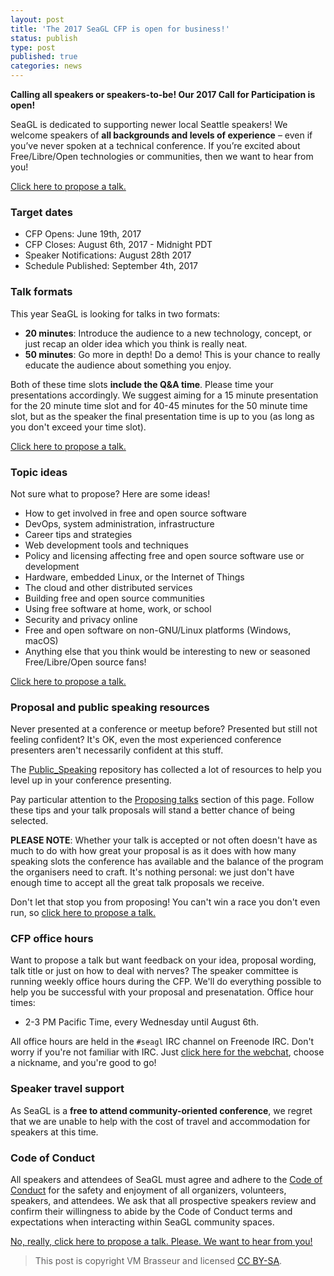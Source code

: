 ```yaml
---
layout: post
title: 'The 2017 SeaGL CFP is open for business!'
status: publish
type: post
published: true
categories: news
---
```


**Calling all speakers or speakers-to-be! Our 2017 Call for Participation is open!**

SeaGL is dedicated to supporting newer local Seattle speakers! We welcome speakers of **all backgrounds and levels of experience** – even if you’ve never spoken at a technical conference. If you’re excited about Free/Libre/Open technologies or communities, then we want to hear from you!

[Click here to propose a talk.](https://osem.seagl.org/conferences/seagl2017/program/proposals)

### Target dates

* CFP Opens: June 19th, 2017
* CFP Closes: August 6th, 2017 - Midnight PDT
* Speaker Notifications: August 28th 2017
* Schedule Published: September 4th, 2017

### Talk formats

This year SeaGL is looking for talks in two formats:

* **20 minutes**: Introduce the audience to a new technology, concept, or just recap an older idea which you think is really neat.
* **50 minutes**: Go more in depth! Do a demo! This is your chance to really educate the audience about something you enjoy.

Both of these time slots **include the Q&A time**. Please time your presentations accordingly. We suggest aiming for a 15 minute presentation for the 20 minute time slot and for 40-45 minutes for the 50 minute time slot, but as the speaker the final presentation time is up to you (as long as you don't exceed your time slot).

[Click here to propose a talk.](https://osem.seagl.org/conferences/seagl2017/program/proposals)

### Topic ideas

Not sure what to propose? Here are some ideas!

* How to get involved in free and open source software
* DevOps, system administration, infrastructure
* Career tips and strategies
* Web development tools and techniques
* Policy and licensing affecting free and open source software use or development
* Hardware, embedded Linux, or the Internet of Things
* The cloud and other distributed services
* Building free and open source communities
* Using free software at home, work, or school
* Security and privacy online
* Free and open software on non-GNU/Linux platforms (Windows, macOS)
* Anything else that you think would be interesting to new or seasoned Free/Libre/Open source fans!

[Click here to propose a talk.](https://osem.seagl.org/conferences/seagl2017/program/proposals)

### Proposal and public speaking resources

Never presented at a conference or meetup before? Presented but still not feeling confident? It's OK, even the most experienced conference presenters aren't necessarily confident at this stuff.

The [Public_Speaking](https://github.com/vmbrasseur/Public_Speaking) repository has collected a lot of resources to help you level up in your conference presenting.

Pay particular attention to the [Proposing talks](https://github.com/vmbrasseur/Public_Speaking#proposing-talks) section of this page. Follow these tips and your talk proposals will stand a better chance of being selected.

**PLEASE NOTE**: Whether your talk is accepted or not often doesn't have as much to do with how great your proposal is as it does with how many speaking slots the conference has available and the balance of the program the organisers need to craft. It's nothing personal: we just don't have enough time to accept all the great talk proposals we receive.

Don't let that stop you from proposing! You can't win a race you don't even run, so [click here to propose a talk.](https://osem.seagl.org/conferences/seagl2017/program/proposals)

### CFP office hours

Want to propose a talk but want feedback on your idea, proposal wording, talk title or just on how to deal with nerves? The speaker committee is running weekly office hours during the CFP. We'll do everything possible to help you be successful with your proposal and presenatation. Office hour times: 

* 2-3 PM Pacific Time, every Wednesday until August 6th.

All office hours are held in the `#seagl` IRC channel on Freenode IRC. Don't worry if you're not familiar with IRC. Just [click here for the webchat](https://webchat.freenode.net/?channels=%23seagl), choose a nickname, and you're good to go!

### Speaker travel support

As SeaGL is a **free to attend community-oriented conference**, we regret that we are unable to help with the cost of travel and accommodation for speakers at this time.

### Code of Conduct 

All speakers and attendees of SeaGL must agree and adhere to the [Code of Conduct](https://seagl.org/code_of_conduct.html) for the safety and enjoyment of all organizers, volunteers, speakers, and attendees. We ask that all prospective speakers review and confirm their willingness to abide by the Code of Conduct terms and expectations when interacting within SeaGL community spaces. 

[No, really, click here to propose a talk. Please. We want to hear from you!](https://osem.seagl.org/conferences/seagl2017/program/proposals)

> This post is copyright VM Brasseur and licensed [CC BY-SA](https://creativecommons.org/licenses/by-sa/4.0/).
